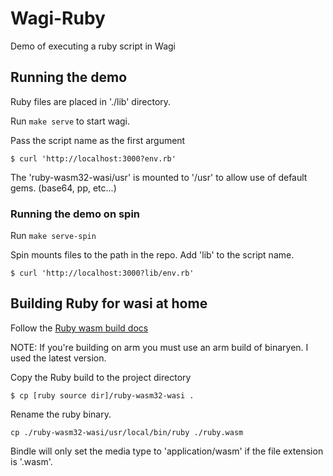 # Wagi-Ruby

Demo of executing a ruby script in Wagi

## Running the demo

Ruby files are placed in './lib' directory.

Run `make serve` to start wagi.

Pass the script name as the first argument

```
$ curl 'http://localhost:3000?env.rb'
```

The 'ruby-wasm32-wasi/usr' is mounted to '/usr' to allow use of default gems.
(base64, pp, etc...)

### Running the demo on spin

Run `make serve-spin`

Spin mounts files to the path in the repo. Add 'lib' to the script name.

```
$ curl 'http://localhost:3000?lib/env.rb'
```

## Building Ruby for wasi at home

Follow the [Ruby wasm build docs](https://github.com/ruby/ruby/tree/master/wasm)

NOTE: If you're building on arm you must use an arm build of binaryen.  I used
the latest version.

Copy the Ruby build to the project directory

```
$ cp [ruby source dir]/ruby-wasm32-wasi .
```

Rename the ruby binary.

```
cp ./ruby-wasm32-wasi/usr/local/bin/ruby ./ruby.wasm
```

Bindle will only set the media type to 'application/wasm' if the file extension
is '.wasm'.
